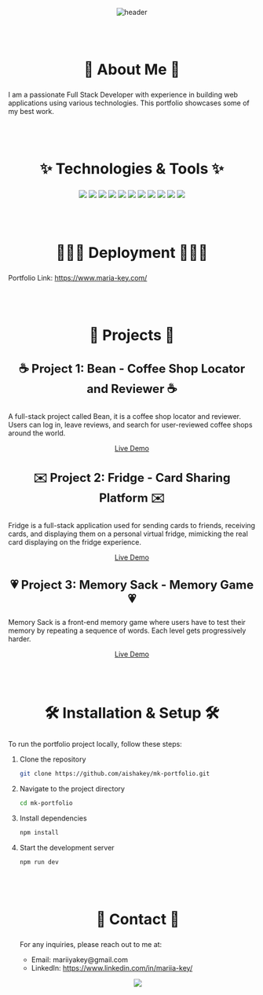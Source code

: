 <p align="center" style="margin-top: 30px;">
  <img src="https://capsule-render.vercel.app/api?type=venom&color=20:FF48B0,100:FF48B0&height=200&section=header&text=Welcome%20to%20Maria%20Key's%20Developer%20Portfolio&fontSize=30&fontAlignY=40&fontAlign=50&fontColor=FFFFFF" alt="header"/>
</p>
<br><br>
<h2 align="center" style="font-size: 30px;">🌸 About Me 🌸</h2>

<p align="left">I am a passionate Full Stack Developer with experience in building web applications using various technologies. This portfolio showcases some of my best work.</p>
<br><br>
<h2 align="center" style="font-size: 30px;">✨ Technologies & Tools ✨</h2>

<p align="center">
  <img src="https://img.shields.io/badge/JavaScript-F7DF1E?style=for-the-badge&logo=javascript&logoColor=black"/>
  <img src="https://img.shields.io/badge/React-20232A?style=for-the-badge&logo=react&logoColor=61DAFB"/>
  <img src="https://img.shields.io/badge/Next.js-000000?style=for-the-badge&logo=nextdotjs&logoColor=white"/>
  <img src="https://img.shields.io/badge/Node.js-339933?style=for-the-badge&logo=nodedotjs&logoColor=white"/>
  <img src="https://img.shields.io/badge/Express.js-000000?style=for-the-badge&logo=express&logoColor=white"/>
  <img src="https://img.shields.io/badge/MongoDB-4EA94B?style=for-the-badge&logo=mongodb&logoColor=white"/>
  <img src="https://img.shields.io/badge/HTML5-E34F26?style=for-the-badge&logo=html5&logoColor=white"/>
  <img src="https://img.shields.io/badge/CSS3-1572B6?style=for-the-badge&logo=css3&logoColor=white"/>
  <img src="https://img.shields.io/badge/Tailwind_CSS-38B2AC?style=for-the-badge&logo=tailwind-css&logoColor=white"/>
  <img src="https://img.shields.io/badge/Git-F05032?style=for-the-badge&logo=git&logoColor=white"/>
  <img src="https://img.shields.io/badge/AWS-232F3E?style=for-the-badge&logo=amazon-aws&logoColor=white"/>
</p>
<br><br>
<h2 align="center" style="font-size: 30px;">👩🏼‍💻 Deployment 👩🏼‍💻</h2>

<p align="left">Portfolio Link: <a href="https://www.maria-key.com/">https://www.maria-key.com/</a></p>
<br><br>
<h2 align="center" style="font-size: 30px;">📁 Projects 📁</h2>

<h3 align="center" style="font-size: 24px;">☕ Project 1: Bean - Coffee Shop Locator and Reviewer ☕</h3>

<p align="left">
A full-stack project called Bean, it is a coffee shop locator and reviewer. Users can log in, leave reviews, and search for user-reviewed coffee shops around the world.
</p>

<p align="center">
  <a href="https://bean-coffeeshop-finder.netlify.app/">Live Demo</a>
</p>

<h3 align="center" style="font-size: 24px;">✉️ Project 2: Fridge - Card Sharing Platform ✉️</h3>

<p align="left">
Fridge is a full-stack application used for sending cards to friends, receiving cards, and displaying them on a personal virtual fridge, mimicking the real card displaying on the fridge experience.
</p>

<p align="center">
  <a href="https://fridge-card-sharing-platform.vercel.app/">Live Demo</a>
</p>

<h3 align="center" style="font-size: 24px;">💗 Project 3: Memory Sack - Memory Game 💗</h3>

<p align="left">
Memory Sack is a front-end memory game where users have to test their memory by repeating a sequence of words. Each level gets progressively harder.
</p>

<p align="center">
  <a href="https://memory-sack-game.vercel.app/">Live Demo</a>
</p>
<br><br>
<h2 align="center" style="font-size: 30px;">🛠️ Installation & Setup 🛠️</h2>

<p align="left">To run the portfolio project locally, follow these steps:</p>

1. Clone the repository
   ```bash
   git clone https://github.com/aishakey/mk-portfolio.git
   ```
2. Navigate to the project directory
   ```bash
   cd mk-portfolio
   ```
3. Install dependencies
   ```bash
   npm install
   ```
4. Start the development server

   ```bash
   npm run dev
   ```

   <br><br>
   <h2 align="center" style="font-size: 30px;">💌 Contact 💌</h2>
   <p align="left">
   For any inquiries, please reach out to me at:
   <ul>
     <li>Email: mariiyakey@gmail.com</li>
     <li>LinkedIn: <a href="https://www.linkedin.com/in/mariia-key/">https://www.linkedin.com/in/mariia-key/</a></li>
   </ul>
   </p>
   <p align="center">
    <img src="https://capsule-render.vercel.app/api?type=waving&color=0:FFC0CB,100:FF69B4&height=100&section=footer"/>
   </p>
